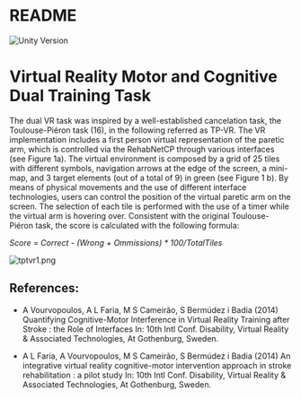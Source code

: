 # README #

![Unity Version](https://img.shields.io/badge/Unity%20Version-4.6-orange.svg)

# Virtual Reality Motor and Cognitive Dual Training Task #
The dual VR task was inspired by a well-established cancelation task, the Toulouse-Piéron task (16), in the following referred as TP-VR. The VR implementation includes a first person virtual representation of the paretic arm, which is controlled via the RehabNetCP through various interfaces (see Figure 1a). The virtual environment is composed by a grid of 25 tiles with different symbols, navigation arrows at the edge of the screen, a mini-map, and 3 target elements (out of a total of 9) in green (see Figure 1 b). By means of physical movements and the use of different interface technologies, users can control the position of the virtual paretic arm on the screen. The selection of each tile is performed with the use of a timer while the virtual arm is hovering over. Consistent with the original Toulouse-Piéron task, the score is calculated with the following formula:

*Score = Correct - (Wrong + Ommissions) * 100/TotalTiles*

![tptvr1.png](https://bitbucket.org/repo/xKX6Mx/images/725272960-tptvr1.png)

## References: ##
* A Vourvopoulos, A L Faria, M S Cameirão, S Bermúdez i Badia (2014)  Quantifying Cognitive-Motor Interference in Virtual Reality Training after Stroke : the Role of Interfaces In: 10th Intl Conf. Disability, Virtual Reality & Associated Technologies, At Gothenburg, Sweden. 

* A L Faria, A Vourvopoulos, M S Cameirão, S Bermúdez i Badia (2014)  An integrative virtual reality cognitive-motor intervention approach in stroke rehabilitation : a pilot study In: 10th Intl Conf. Disability, Virtual Reality & Associated Technologies, At Gothenburg, Sweden.